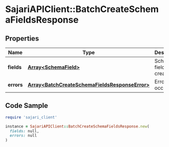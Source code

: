 # SajariAPIClient::BatchCreateSchemaFieldsResponse

## Properties

| Name | Type | Description | Notes |
| ---- | ---- | ----------- | ----- |
| **fields** | [**Array&lt;SchemaField&gt;**](SchemaField.md) | Schema fields created. | [optional] |
| **errors** | [**Array&lt;BatchCreateSchemaFieldsResponseError&gt;**](BatchCreateSchemaFieldsResponseError.md) | Errors that occurred. | [optional] |

## Code Sample

```ruby
require 'sajari_client'

instance = SajariAPIClient::BatchCreateSchemaFieldsResponse.new(
  fields: null,
  errors: null
)
```

